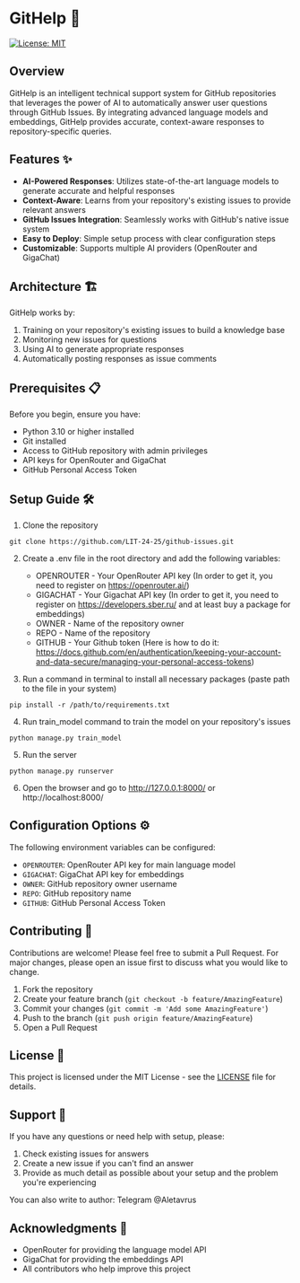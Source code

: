 # GitHelp 🚀

[![License: MIT](https://img.shields.io/badge/License-MIT-yellow.svg)](https://opensource.org/licenses/MIT)

## Overview

GitHelp is an intelligent technical support system for GitHub repositories that leverages the power of AI to automatically answer user questions through GitHub Issues. By integrating advanced language models and embeddings, GitHelp provides accurate, context-aware responses to repository-specific queries.

## Features ✨

- **AI-Powered Responses**: Utilizes state-of-the-art language models to generate accurate and helpful responses
- **Context-Aware**: Learns from your repository's existing issues to provide relevant answers
- **GitHub Issues Integration**: Seamlessly works with GitHub's native issue system
- **Easy to Deploy**: Simple setup process with clear configuration steps
- **Customizable**: Supports multiple AI providers (OpenRouter and GigaChat)

## Architecture 🏗️

GitHelp works by:
1. Training on your repository's existing issues to build a knowledge base
2. Monitoring new issues for questions
3. Using AI to generate appropriate responses
4. Automatically posting responses as issue comments

## Prerequisites 📋

Before you begin, ensure you have:
- Python 3.10 or higher installed
- Git installed
- Access to GitHub repository with admin privileges
- API keys for OpenRouter and GigaChat
- GitHub Personal Access Token

## Setup Guide 🛠️

1. Clone the repository
```
git clone https://github.com/LIT-24-25/github-issues.git
```
2. Create a .env file in the root directory and add the following variables:
    - OPENROUTER - Your OpenRouter API key (In order to get it, you need to register on https://openrouter.ai/)
    - GIGACHAT - Your Gigachat API key (In order to get it, you need to register on https://developers.sber.ru/ and at least buy a package for embeddings)
    - OWNER - Name of the repository owner
    - REPO - Name of the repository
    - GITHUB - Your Github token (Here is how to do it: https://docs.github.com/en/authentication/keeping-your-account-and-data-secure/managing-your-personal-access-tokens)

3. Run a command in terminal to install all necessary packages (paste path to the file in your system)
```
pip install -r /path/to/requirements.txt
```

4. Run train_model command to train the model on your repository's issues
```
python manage.py train_model
```

5. Run the server
```
python manage.py runserver
```

6. Open the browser and go to http://127.0.0.1:8000/ or http://localhost:8000/

## Configuration Options ⚙️

The following environment variables can be configured:
- `OPENROUTER`: OpenRouter API key for main language model
- `GIGACHAT`: GigaChat API key for embeddings
- `OWNER`: GitHub repository owner username
- `REPO`: GitHub repository name
- `GITHUB`: GitHub Personal Access Token

## Contributing 🤝

Contributions are welcome! Please feel free to submit a Pull Request. For major changes, please open an issue first to discuss what you would like to change.

1. Fork the repository
2. Create your feature branch (`git checkout -b feature/AmazingFeature`)
3. Commit your changes (`git commit -m 'Add some AmazingFeature'`)
4. Push to the branch (`git push origin feature/AmazingFeature`)
5. Open a Pull Request

## License 📄

This project is licensed under the MIT License - see the [LICENSE](LICENSE) file for details.

## Support 💬

If you have any questions or need help with setup, please:
1. Check existing issues for answers
2. Create a new issue if you can't find an answer
3. Provide as much detail as possible about your setup and the problem you're experiencing

You can also write to author:
Telegram @Aletavrus
## Acknowledgments 🙏

- OpenRouter for providing the language model API
- GigaChat for providing the embeddings API
- All contributors who help improve this project
